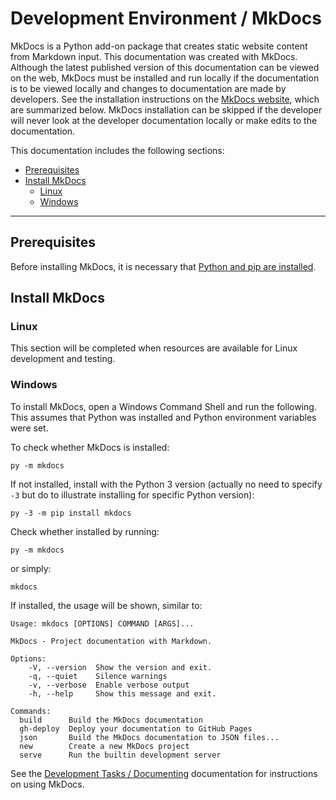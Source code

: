 # Development Environment / MkDocs

MkDocs is a Python add-on package that creates static website content from Markdown input.
This documentation was created with MkDocs.
Although the latest published version of this documentation can be viewed on the web,
MkDocs must be installed and run locally if the documentation is to be viewed locally
and changes to documentation are made by developers.
See the installation instructions on the [MkDocs website](http://www.mkdocs.org/),
which are summarized below.
MkDocs installation can be skipped if the developer will never look at the developer documentation locally
or make edits to the documentation.

This documentation includes the following sections:

* [Prerequisites](#prerequisites)
* [Install MkDocs](#install-mkdocs)
	+ [Linux](#linux)
	+ [Windows](#windows)

---------------

## Prerequisites

Before installing MkDocs, it is necessary that [Python and pip are installed](python.md).

## Install MkDocs

### Linux

This section will be completed when resources are available for Linux development and testing.

### Windows

To install MkDocs, open a Windows Command Shell and run the following.
This assumes that Python was installed and Python environment variables were set.

To check whether MkDocs is installed:


```
py -m mkdocs
```

If not installed, install with the Python 3 version (actually no need to specify `-3` but do to illustrate installing for specific Python version):

```
py -3 -m pip install mkdocs
```

Check whether installed by running:

```
py -m mkdocs 
```

or simply:

```
mkdocs
```

If installed, the usage will be shown, similar to:

```
Usage: mkdocs [OPTIONS] COMMAND [ARGS]...

MkDocs - Project documentation with Markdown.

Options:
    -V, --version  Show the version and exit.
    -q, --quiet    Silence warnings
    -v, --verbose  Enable verbose output
    -h, --help     Show this message and exit.

Commands:
  build      Build the MkDocs documentation
  gh-deploy  Deploy your documentation to GitHub Pages
  json       Build the MkDocs documentation to JSON files...
  new        Create a new MkDocs project
  serve      Run the builtin development server

```

See the [Development Tasks / Documenting](../dev-tasks/documenting#developer-documentation-using-mkdocs) documentation for instructions on using MkDocs.
